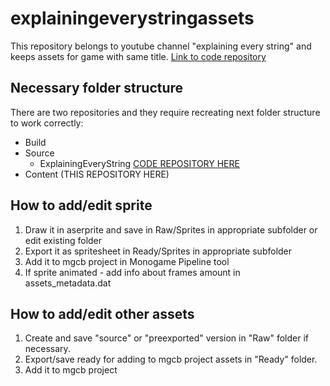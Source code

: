 # explainingeverystringassets
This repository belongs to youtube channel "explaining every string" and keeps assets for game with same title.
[Link to code repository](https://github.com/chelovekbeznika/ExplainingEveryString)
## Necessary folder structure
There are two repositories and they require recreating next folder structure to work correctly:
* Build
* Source
   * ExplainingEveryString [CODE REPOSITORY HERE](https://github.com/chelovekbeznika/ExplainingEveryString)
* Content (THIS REPOSITORY HERE)
## How to add/edit sprite
1. Draw it in aserprite and save in Raw/Sprites in appropriate subfolder or edit existing folder
2. Export it as spritesheet in Ready/Sprites in appropriate subfolder
3. Add it to mgcb project in Monogame Pipeline tool
4. If sprite animated - add info about frames amount in assets_metadata.dat
## How to add/edit other assets
1. Create and save "source" or "preexported" version in "Raw" folder if necessary.
2. Export/save ready for adding to mgcb project assets in "Ready" folder.
3. Add it to mgcb project
